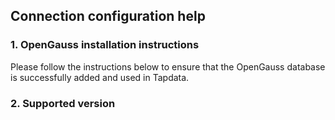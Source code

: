 ## **Connection configuration help**
### **1.  OpenGauss installation instructions**
Please follow the instructions below to ensure that the  OpenGauss database is successfully added and used in Tapdata.
### **2. Supported version**

